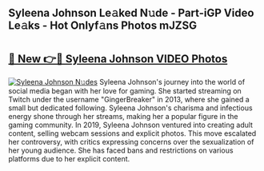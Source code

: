 ## Syleena Johnson Le𝚊ked N𝚞de - Part-iGP Video Le𝚊ks - Hot Onlyf𝚊ns Photos mJZSG

# <h2><a href="http://ac24291.deff.icu/?id=Syleena+Johnson">🔗 New 👉🔴 Syleena Johnson VIDEO Photos</a></h2>

[![Syleena Johnson N𝚞des](https://i.imgur.com/rIISA9y.gif)](http://ac24291.deff.icu/?id=Syleena+Johnson)
Syleena Johnson's journey into the world of social media began with her love for gaming. She started streaming on Twitch under the username "GingerBreaker" in 2013, where she gained a small but dedicated following. Syleena Johnson's charisma and infectious energy shone through her streams, making her a popular figure in the gaming community. In 2019, Syleena Johnson ventured into creating adult content, selling webcam sessions and explicit photos. This move escalated her controversy, with critics expressing concerns over the sexualization of her young audience. She has faced bans and restrictions on various platforms due to her explicit content.
